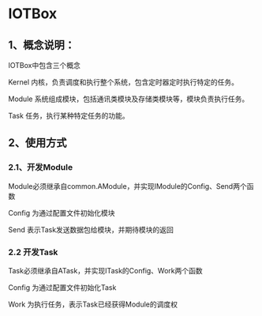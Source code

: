 # IOTBox

## 1、概念说明：
IOTBox中包含三个概念

Kernel 内核，负责调度和执行整个系统，包含定时器定时执行特定的任务。

Module  系统组成模块，包括通讯类模块及存储类模块等，模块负责执行任务。

Task    任务，执行某种特定任务的功能。


## 2、使用方式

### 2.1、开发Module

Module必须继承自common.AModule，并实现IModule的Config、Send两个函数

Config 为通过配置文件初始化模块

Send 表示Task发送数据包给模块，并期待模块的返回

### 2.2 开发Task

Task必须继承自ATask，并实现ITask的Config、Work两个函数

Config 为通过配置文件初始化Task

Work 为执行任务，表示Task已经获得Module的调度权





